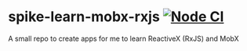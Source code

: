 # spike-learn-mobx-rxjs [![Node CI](https://github.com/htbkoo/spike-learn-mobx-rxjs/workflows/Node%20CI/badge.svg)](https://github.com/htbkoo/spike-learn-mobx-rxjs/actions?query=workflow%3A%22Node+CI%22)
A small repo to create apps for me to learn ReactiveX (RxJS) and MobX